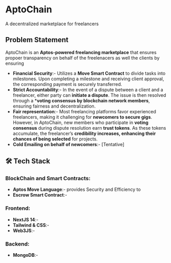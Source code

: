 # AptoChain
A decentralized marketplace for freelancers

## Problem Statement

AptoChain is an **Aptos-powered freelancing marketplace** that ensures propoer transparency on behalf of the freelenacers as well the clients by ensuring
- **Financial Security**:-  Utilizes a **Move Smart Contract** to divide tasks into milestones. Upon completing a milestone and receiving client approval, the corresponding payment is securely transferred.
- **Strict Accountability**:- In the event of a dispute between a client and a freelancer, either party can **initiate a dispute**. The issue is then resolved through a ***voting consensus by blockchain network members**, ensuring fairness and decentralization.
- **Fair representation**:-  Most freelancing platforms favor experienced freelancers, making it challenging for **newcomers to secure gigs**. However, in AptoChain, new members who participate in **voting consensus** during dispute resolution earn **trust tokens**. As these tokens accumulate, the freelancer’s **credibility increases, enhancing their chances of being selected** for projects.
- **Cold Emailing on behalf of newcomers**:- [Tentative]

## 🛠 Tech Stack

### **BlockChain and Smart Contracts:**
- **Aptos Move Language**:- provides Security and Efficiency to 
- **Escrow Smart Contract**:-

### **Frontend:**
- **NextJS 14**:-
- **Tailwind & CSS**:-
- **Web3JS**:-

### **Backend:**
- **MongoDB**:-

